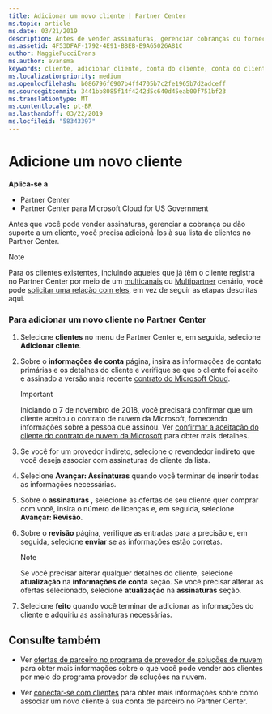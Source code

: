 ```yaml
---
title: Adicionar um novo cliente | Partner Center
ms.topic: article
ms.date: 03/21/2019
description: Antes de vender assinaturas, gerenciar cobranças ou fornecer suporte, você precisa criar um registro de seu cliente no Partner Center.
ms.assetid: 4F53DFAF-1792-4E91-BBEB-E9A65026A81C
author: MaggiePucciEvans
ms.author: evansma
keywords: cliente, adicionar cliente, conta do cliente, conta do cliente no Partner Center, clientes, adicionar clientes, criar conta do cliente
ms.localizationpriority: medium
ms.openlocfilehash: b086796f6907b4ff4705b7c2fe1965b7d2adceff
ms.sourcegitcommit: 3441bb8085f14f4242d5c640d45eab00f751bf23
ms.translationtype: MT
ms.contentlocale: pt-BR
ms.lasthandoff: 03/22/2019
ms.locfileid: "58343397"
---
```

# <a name="add-a-new-customer"></a>Adicione um novo cliente

**Aplica-se a**

-  Partner Center
-  Partner Center para Microsoft Cloud for US Government

Antes que você pode vender assinaturas, gerenciar a cobrança ou dão suporte a um cliente, você precisa adicioná-los à sua lista de clientes no Partner Center.

>[!NOTE]
>Para os clientes existentes, incluindo aqueles que já têm o cliente registra no Partner Center por meio de um [multicanais](multichannel.md) ou [Multipartner](multipartner.md) cenário, você pode [solicitar uma relação com eles](request-a-relationship-with-a-customer.md), em vez de seguir as etapas descritas aqui.

### <a name="to-add-a-new-customer-in-partner-center"></a>Para adicionar um novo cliente no Partner Center

1. Selecione **clientes** no menu de Partner Center e, em seguida, selecione **Adicionar cliente**.

2. Sobre o **informações de conta** página, insira as informações de contato primárias e os detalhes do cliente e verifique se que o cliente foi aceito e assinado a versão mais recente [contrato do Microsoft Cloud](agreements.md).

    >[!IMPORTANT]
      > Iniciando o 7 de novembro de 2018, você precisará confirmar que um cliente aceitou o contrato de nuvem da Microsoft, fornecendo informações sobre a pessoa que assinou. Ver [confirmar a aceitação do cliente do contrato de nuvem da Microsoft](confirm-consent.md) para obter mais detalhes.

3. Se você for um provedor indireto, selecione o revendedor indireto que você deseja associar com assinaturas de cliente da lista.

4. Selecione **Avançar: Assinaturas** quando você terminar de inserir todas as informações necessárias.

5. Sobre o **assinaturas** , selecione as ofertas de seu cliente quer comprar com você, insira o número de licenças e, em seguida, selecione **Avançar: Revisão**.

6. Sobre o **revisão** página, verifique as entradas para a precisão e, em seguida, selecione **enviar** se as informações estão corretas.

    >[!NOTE]
    >Se você precisar alterar qualquer detalhes do cliente, selecione **atualização** na **informações de conta** seção. Se você precisar alterar as ofertas selecionado, selecione **atualização** na **assinaturas** seção.

7. Selecione **feito** quando você terminar de adicionar as informações do cliente e adquiriu as assinaturas necessárias.

## <a name="see-also"></a>Consulte também

- Ver [ofertas de parceiro no programa de provedor de soluções de nuvem](csp-offers.md) para obter mais informações sobre o que você pode vender aos clientes por meio do programa provedor de soluções na nuvem.

- Ver [conectar-se com clientes](customer-accounts.md) para obter mais informações sobre como associar um novo cliente à sua conta de parceiro no Partner Center.